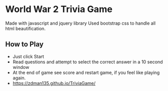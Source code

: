 # World War 2 Trivia Game

Made with javascript and jquery library
Used bootstrap css to handle all html beautification.


## How to Play

* Just click Start
* Read questions and attempt to select the correct answer in a 10 second window
* At the end of game see score and restart game, if you feel like playing again.
* https://zdman135.github.io/TriviaGame/